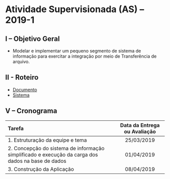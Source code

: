# Atividade Supervisionada (AS) – 2019-1

## I – Objetivo Geral

- Modelar e implementar um pequeno segmento de sistema de informação para
exercitar a integração por meio de Transferência de arquivo.

## II - Roteiro

- [Documento](https://github.com/jhonypalmer/IApl-2019-1-CF/blob/master/IApl-2019-1-CF/AS01/1.Documentos/RoteiroAS01Documentos.md)
- [Sistema](https://github.com/jhonypalmer/IApl-2019-1-CF/blob/master/IApl-2019-1-CF/AS01/2.Sistema/RoteiroAS01Sistema.md)

## V – Cronograma

|Tarefa| Data da Entrega ou Avaliação|
|:---|:---:|
|1. Estruturação da equipe e tema| 25/03/2019 |
|2. Concepção do sistema de informação simplificado e execução da carga dos dados na base de dados| 01/04/2019|
|3. Construção da Aplicação| 08/04/2019|
